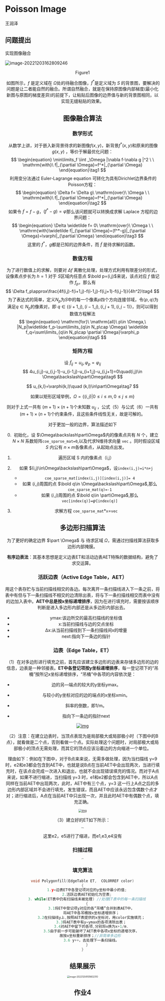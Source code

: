 # Poisson Image

王润泽

## 问题提出

实现图像融合

![image-20221203162809246](C:\Users\Lenovo\AppData\Roaming\Typora\typora-user-images\image-20221203162809246.png)

<center>Figure1

​	如图所示，$f$ 是定义域在 $\Omega$处的待融合图像，$f^*$是定义域为 $S$ 的背景图，要解决的问题是让二者能自然的融合。所谓自然融合，就是在保持原图像内部梯度(最小化新图与原图的梯度差异)的前提下，让粘贴后图像的边界值与新的背景图相同，以实现无缝粘贴的效果。

## 图像融合算法

### 数学形式

​	从数学上讲，对于嵌入新背景待求的新图像$f(x,y)$，新背景$f^*(x,y)$和原来的图像 $g(x,y)$ ，等价于解最优化问题：
$$
\begin{equation}
		\min\limits_f \iint _\Omega |\nabla f-\nabla g |^2 \ \ \mathrm{with}\ f|_{\partial \Omega}=f^*|_{\partial \Omega}
	\end{equation}\tag1
$$
​	利用变分法通过 Euler-Lagrange equation 可转化为具有Dirichlet边界条件的Poisson方程：
$$
\begin{equation}
		\Delta f= \Delta  g\ \mathrm{over}\ \Omega \ \ \mathrm{with}\ f|_{\partial \Omega}=f^*|_{\partial \Omega}
	\end{equation}\tag2
$$
​	如果令 $\widetilde f=f-g$，$(f^*-g)=\varphi$那么该问题就可以转换成求解 Laplace 方程的边界问题：
$$
\begin{equation}
		\Delta \widetilde f= 0\ \mathrm{over}\ \Omega \ \ \mathrm{with}\widetilde f|_{\partial \Omega}=(f^*-g)|_{\partial \Omega}=\varphi|_{\partial \Omega}
	\end{equation}\tag3
$$
这里的 $f^*，g$都是已知的边界条件，而 $\widetilde f$ 是待求解的函数。

### 数值方程

​	为了进行数值上的求解，则要对 $\Delta f$ 离散化处理，处理方式利用有限差分的形式，设像素点步长为 $h=1$ 对于 $S$区域内任意点 $\bold p=(i,j)$来说，该点对应 $f$ 值记作 $f_p$，那么有
$$
\Delta f_p\approx\frac{4f(i,j)-f(i+1,j)-f(i-1,j)-f(i,j+1)-f(i,j-1)}{4h^2}\tag4
$$
​	为了表达式的简单，定义$N_p$为$S$中的每一个像素$p$四个方向连接邻域，令$\left<p,q\right>$为满足$q\in N_p$的像素对，即 $q\in\{(i+1,j),(i-1,j),(i,j+1),(i,j-1)\}$，则可以得到数值方程解法
$$
\begin{equation}
		\mathrm{for}\ \mathrm{all}\ p\in \Omega,\ |N_p|\widetilde f_p-\sum\limits_{q\in N_p\cap \Omega} \widetilde f_q=\sum\limits_{q\in N_p\cap \partial \Omega}\varphi_p
	\end{equation}\tag5
$$

### 矩阵方程

设 $\widetilde f_{ij}=u_{ij},\varphi_p=\varphi_{ij}$
$$
4u_{i,j}-u_{i,j-1}-u_{i-1,j}-u_{i+1,j}-u_{i,j+1}=0\quad(i,j)\in \Omega\backslash\part\Omega\tag6
$$

$$
u_{k,l}=\varphi(k,l)\quad (k,l)\in\part\Omega\tag7
$$



如果以矩形区域举例，$\Omega=\{(i,j)|0\le i\le m,0\le j\le m\}$

则对于上式一共有 $(m+1)\times (n+1)$个未知数 $u_{ij}$ ，公式（5）与公式（6）一共有 $(m+1)\times (n+1)$个约束条件，且这些条件线性无关，故是可解的。

对于更加一般的边界，算法描述如下

0. 初始化，设 $\Omega\backslash\part\Omega$内的像素点共有 $N$ 个，建立 $N\times N$ 系数矩阵`coe_sparse_mat=0`,以及代求N维待求向量 `vec` 。同时假设区域 $S$ 内公有 $n\times m$各像素点，从起始点出发。

1. 遍历区域 S 内的像素点（i,j）
2. 如果 $(i,j)\in\Omega\backslash\part\Omega$，设`index(i,j)=i*n+j`
   - `coe_sparse_mat[index(i,j)][index(i,j)]= 4`
   - 如果 $(i,j)$周围的点 $\bold q\in \Omega\backslash\part\Omega$,那么 `coe_sparse_mat(q)=-1`
   - 如果 $(i,j)$周围的点 $\bold q\in \part\Omega$,那么 `vec[index(q)]=`$\varphi$`[index(q)]`
3. 求解方程 `coe_sparse_mat`*`x`=`vec`

## 多边形扫描算法

​	为了更好的确定边界 $\part \Omega$ 与 待求区域 $\Omega$，需通过扫描线算法获取多边形内部掩膜。

​	**有序边表法**：其基本思想是定义边表ET和活动边表AET特殊的数据结构，避免了求交运算。

### 活跃边表（Active Edge Table，AET）

​	用这个表存贮与当前扫描线相交的各边。每次离开一条扫描线进入下一条之前，将表中有但与下一条扫描线不相交的边清除出表，将与下一条扫描线相交而表中没有的边加入表中。**AET中总是按x坐标递增排序**，因为在进行填充时，需要按该顺序判断是进入多边形内部还是从多边形内部出去。	

- ymax:该边所交的最高扫描线的坐标值
- x:当前扫描线与边的交点坐标
- Δx:从当前扫描线到下一条扫描线间x的增量
- next:指向下一条边的指针

### 边表（Edge Table，ET）

（1）在对多边形进行填充之前，首先应该建立多边形的边表来存储多边形的边的信息，边表是一种邻接表。**ET中各登记项按y坐标递增排序**，每一登记项下的“吊桶”按所记x坐标递增排序，“吊桶”中各项的内容依次是：

- 边的另—端点的较大的y坐标ymax。

- 与较小的y坐标对应的边的端点的x坐标xmin。

- 斜率的倒数，即1/m。
- 指向下一条边的指针next

[![img](https://ezeli.github.io/2019/08/26/%E5%9B%9B%E3%80%81%E5%A4%9A%E8%BE%B9%E5%BD%A2%E7%9A%84%E6%89%AB%E6%8F%8F%E8%BD%AC%E6%8D%A2%E7%AE%97%E6%B3%95%E5%8E%9F%E7%90%86%E5%92%8C%E5%AE%9E%E8%B7%B5/07c84625d6deb13b907d286e2f24249f.png)](https://ezeli.github.io/2019/08/26/四、多边形的扫描转换算法原理和实践/07c84625d6deb13b907d286e2f24249f.png)

（2）注意：在建立边表时，当顶点表现为是局部极大或局部极小时（下图中的B点），就看做是二个点，否则看做一个点。实际处理这个问题时，对局部极大或局部极小的顶点无需处理，而其它的顶点应该沿着边的方向缩进一个单位。

理由如下：例如在下图中，对于B点来来说，无需多做处理，因为当扫描线 y=9 时，e2和e3都会包含到AET中，也就是说B点在当前AET中会出现两次，当进行填充时，在该点会完成一次进入和退出，也就不会出现错误填充的情况。而对于A点来说，如果不进行缩进，当扫描线 y=3 时，e1和e2都会包含到AET中，所以A点同样在当前AET中出现两次，此时，AET中有三个点，y=3 这一行上A点之后的多边形内部区域并不会进行填充，发生错误，而且AET中应该永远包含偶数个点才对；进行缩进后，A点在当前AET中只出现一次，并且此时AET中有偶数个点，填充正确。

[<img src="https://ezeli.github.io/2019/08/26/%E5%9B%9B%E3%80%81%E5%A4%9A%E8%BE%B9%E5%BD%A2%E7%9A%84%E6%89%AB%E6%8F%8F%E8%BD%AC%E6%8D%A2%E7%AE%97%E6%B3%95%E5%8E%9F%E7%90%86%E5%92%8C%E5%AE%9E%E8%B7%B5/149ccb7462202b29b4f5c5b3f6ac4e2d.png" alt="img" style="zoom:67%;" />](https://ezeli.github.io/2019/08/26/四、多边形的扫描转换算法原理和实践/149ccb7462202b29b4f5c5b3f6ac4e2d.png)

（3）建立好的ET如下所示：

[<img src="https://ezeli.github.io/2019/08/26/%E5%9B%9B%E3%80%81%E5%A4%9A%E8%BE%B9%E5%BD%A2%E7%9A%84%E6%89%AB%E6%8F%8F%E8%BD%AC%E6%8D%A2%E7%AE%97%E6%B3%95%E5%8E%9F%E7%90%86%E5%92%8C%E5%AE%9E%E8%B7%B5/bc00a617a66bb00e10eb530edbca410f.png" alt="img" style="zoom: 20%;" />](https://ezeli.github.io/2019/08/26/四、多边形的扫描转换算法原理和实践/bc00a617a66bb00e10eb530edbca410f.png)

这里e2，e5进行了缩进，而e1,e3,e4没有

### 扫描过程

<img src="https://ezeli.github.io/2019/08/26/%E5%9B%9B%E3%80%81%E5%A4%9A%E8%BE%B9%E5%BD%A2%E7%9A%84%E6%89%AB%E6%8F%8F%E8%BD%AC%E6%8D%A2%E7%AE%97%E6%B3%95%E5%8E%9F%E7%90%86%E5%92%8C%E5%AE%9E%E8%B7%B5/737c6a4f8b9d60ceb858bf97f11bcb94.png" alt="img" style="zoom: 15%;" />

### 填充算法

```c
void Polygonfill(EdgeTable ET,  COLORREF color)
{
    1.y=边表ET中各登记项对应的y坐标中最小的值;
    2.活跃边表AET初始化为空表;
    3. while(ET表中仍有扫描线未被处理) //处理ET表中的每一条扫描线
    {
        3.1将ET中登记项y对应的各“吊桶”合并到表AET中，
        将AET中各吊桶按x坐标递增排序；
        3.2在扫描线y上,按照AET表提供的x坐标对，用color实施填充；
        3.3将AET表中有y=ymax的各项清除出表；
        3.4对AET中留下的各项,分别将x换为x+1/m.
        3.5由于前一步可能破坏了AET表中各项x坐标的递增次序，
        故按x坐标重新排序；//非简单多边形 
        3.6 y++，去处理下一条扫描线。
    }
}
```

## 结果展示

<img src="C:\Users\Lenovo\AppData\Roaming\Typora\typora-user-images\image-20221204105602310.png" alt="image-20221204105602310" style="zoom:50%;" />

## 作业4

